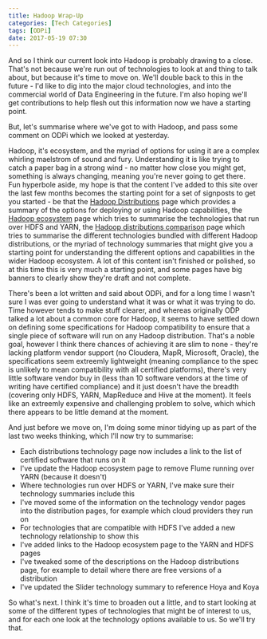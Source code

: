 ```yaml
---
title: Hadoop Wrap-Up
categories: [Tech Categories]
tags: [ODPi]
date: 2017-05-19 07:30
---
```

And so I think our current look into Hadoop is probably drawing to a close.  That's not because we're run out of technologies to look at and thing to talk about, but because it's time to move on.  We'll double back to this in the future - I'd like to dig into the major cloud technologies, and into the commercial world of Data Engineering in the future.  I'm also hoping we'll get contributions to help flesh out this information now we have a starting point.

But, let's summarise where we've got to with Hadoop, and pass some comment on ODPi which we looked at yesterday.
<!--more-->

Hadoop, it's ecosystem, and the myriad of options for using it are a complex whirling maelstrom of sound and fury.  Understanding it is like trying to catch a paper bag in a strong wind - no matter how close you might get, something is always changing, meaning you're never going to get there.  Fun hyperbole aside, my hope is that the content I've added to this site over the last few months becomes the starting point for a set of signposts to get you started - be that the [Hadoop Distributions](/tech-categories/hadoop-distributions/) page which provides a summary of the options for deploying or using Hadoop capabilities, the [Hadoop ecosystem](/tech-categories/hadoop-distributions/ecosystem/) page which tries to summarise the technologies that run over HDFS and YARN, the [Hadoop distributions comparison](/tech-categories/hadoop-distributions/distribution-comparison/) page which tries to summarise the different technologies bundled with different Hadoop distributions, or the myriad of technology summaries that might give you a starting point for understanding the different options and capabilities in the wider Hadoop ecosystem.  A lot of this content isn't finished or polished, so at this time this is very much a starting point, and some pages have big banners to clearly show they're draft and not complete.

There's been a lot written and said about ODPi, and for a long time I wasn't sure I was ever going to understand what it was or what it was trying to do.  Time however tends to make stuff clearer, and whereas originally ODP talked a lot about a common core for Hadoop, it seems to have settled down on defining some specifications for Hadoop compatibility to ensure that a single piece of software will run on any Hadoop distribution.  That's a noble goal, however I think there chances of achieving it are slim to none - they're lacking platform vendor support (no Cloudera, MapR, Microsoft, Oracle), the specifications seem extreemly lightweight (meaning compliance to the spec is unlikely to mean compatibility with all certified platforms), there's very little software vendor buy in (less than 10 software vendors at the time of writing have certified compliance) and it just doesn't have the breadth (covering only HDFS, YARN, MapReduce and Hive at the moment).  It feels like an extreemly expensive and challenging problem to solve, which which there appears to be little demand at the moment.

And just before we move on, I'm doing some minor tidying up as part of the last two weeks thinking, which I'll now try to summarise:

* Each distributions technology page now includes a link to the list of certified software that runs on it
* I've update the Hadoop ecosystem page to remove Flume running over YARN (because it doesn't)
* Where technologies run over HDFS or YARN, I've make sure their technology summaries include this
* I've moved some of the information on the technology vendor pages into the distribution pages, for example which cloud providers they run on
* For technologies that are compatible with HDFS I've added a new technology relationship to show this
* I've added links to the Hadoop ecosystem page to the YARN and HDFS pages
* I've tweaked some of the descriptions on the Hadoop distributions page, for example to detail where there are free versions of a distribution
* I've updated the Slider technology summary to reference Hoya and Koya

So what's next.  I think it's time to broaden out a little, and to start looking at some of the different types of technologies that might be of interest to us, and for each one look at the technology options available to us.  So we'll try that.
